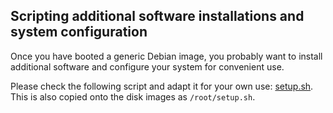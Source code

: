 Scripting additional software installations and system configuration
--------------------------------------------------------------------

Once you have booted a generic Debian image, you probably want to install
additional software and configure your system for convenient use.

Please check the following script and adapt it for your own use:
[setup.sh](https://github.com/laroche/arm-devel-infrastructure/blob/master/vmdb2-debian/setup.sh).
This is also copied onto the disk images as `/root/setup.sh`.

